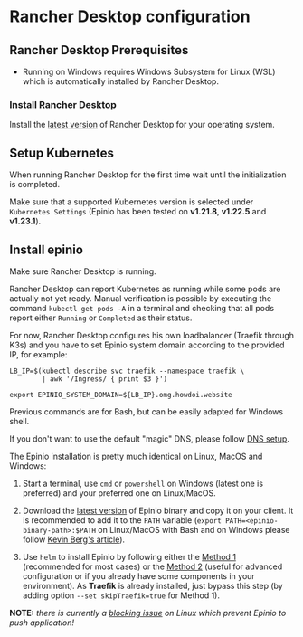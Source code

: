 # Rancher Desktop configuration

## Rancher Desktop Prerequisites

* Running on Windows requires Windows Subsystem for Linux (WSL) which is automatically installed by Rancher Desktop.

### Install Rancher Desktop

Install the [latest version](https://github.com/rancher-sandbox/rancher-desktop/releases) of Rancher Desktop for your operating system.

## Setup Kubernetes

When running Rancher Desktop for the first time wait until the initialization is completed.

Make sure that a supported Kubernetes version is selected under `Kubernetes Settings` (Epinio has been tested on **v1.21.8**, **v1.22.5** and **v1.23.1**).

## Install epinio

Make sure Rancher Desktop is running.

Rancher Desktop can report Kubernetes as running while some pods are actually not yet ready.
Manual verification is possible by executing the command `kubectl get pods -A` in a terminal and checking that all pods report either `Running` or `Completed` as their status.

For now, Rancher Desktop configures his own loadbalancer (Traefik through K3s) and you have to set Epinio system domain according to the provided IP, for example:
```
LB_IP=$(kubectl describe svc traefik --namespace traefik \
        | awk '/Ingress/ { print $3 }')

export EPINIO_SYSTEM_DOMAIN=${LB_IP}.omg.howdoi.website
```
Previous commands are for Bash, but can be easily adapted for Windows shell.

If you don't want to use the default "magic" DNS, please follow [DNS setup](dns_setup.md).

The Epinio installation is pretty much identical on Linux, MacOS and Windows:
1. Start a terminal, use `cmd` or `powershell` on Windows (latest one is preferred) and your preferred one on Linux/MacOS.

2. Download the [latest version](https://github.com/epinio/epinio/releases) of Epinio binary and copy it on your client. It is recommended to add it to the `PATH` variable (`export PATH=<epinio-binary-path>:$PATH` on Linux/MacOS with Bash and on Windows please follow [Kevin Berg's article](https://medium.com/@kevinmarkvi/how-to-add-executables-to-your-path-in-windows-5ffa4ce61a53)).

3. Use `helm` to install Epinio by following either the [Method 1](install_epinio_auto.md) (recommended for most cases) or the [Method 2](install_epinio_manual.md) (useful for advanced configuration or if you already have some components in your environment). As **Traefik** is already installed, just bypass this step (by adding option `--set skipTraefik=true` for Method 1).

**NOTE:** *there is currently a [blocking issue](https://github.com/rancher-sandbox/rancher-desktop/issues/576) on Linux which prevent Epinio to push application!*
